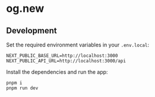 # og.new

## Development

Set the required environment variables in your `.env.local`:

```
NEXT_PUBLIC_BASE_URL=http://localhost:3000
NEXT_PUBLIC_API_URL=http://localhost:3000/api
```

Install the dependencies and run the app:

```shell
pnpm i
pnpm run dev
```

